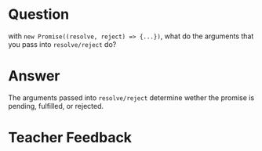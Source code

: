 # Question
with `new Promise((resolve, reject) => {...})`, what do the arguments that you pass into `resolve/reject` do?

# Answer
The arguments passed into `resolve/reject` determine wether the promise is pending, fulfilled, or rejected.

# Teacher Feedback
